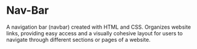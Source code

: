 # Nav-Bar
 A navigation bar (navbar) created with HTML and CSS. Organizes website links, providing easy access and a visually cohesive layout for users to navigate through different sections or pages of a website.
